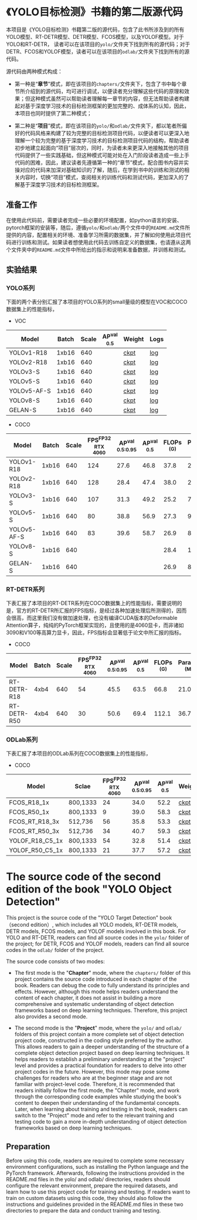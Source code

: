 # 《YOLO目标检测》书籍的第二版源代码

本项目是《YOLO目标检测》书籍第二版的源代码，包含了此书所涉及到的所有YOLO模型、RT-DETR模型、DETR模型、FCOS模型，以及YOLOF模型。对于YOLO和RT-DETR，
读者可以在该项目的`yolo/`文件夹下找到所有的源代码；对于DETR、FCOS和YOLOF模型，读者可以在该项目的`odlab/`文件夹下找到所有的源代码。

源代码由两种模式构成：

- 第一种是“**章节**”模式，即在该项目的`chapters/`文件夹下，包含了书中每个章节所介绍到的源代码，均可进行调试，以便读者充分理解这些代码的原理和效果；但这种模式虽然可以帮助读者理解每一章节的内容，但无法帮助读者构建起对基于深度学习技术的目标检测框架的更加完整的、成体系的认知，因此，本项目也同时提供了第二种模式；

- 第二种是“**项目**”模式，即在该项目的`yolo/`和`odlab/`文件夹下，都以笔者所偏好的代码风格来构建了较为完整的目标检测项目代码，以便读者可以更深入地理解一个较为完整的基于深度学习技术的目标检测项目代码的结构，帮助读者初步地建立起面向“项目”层次的，同时，为读者未来更深入地接触其他的项目代码提供了一些实践基础，但这种模式可能对处在入门阶段读者造成一些上手代码的困难，因此，建议读者先遵循第一种的“章节”模式，配合图书内容并实操对应的代码来加深对基础知识的了解，随后，在学到书中的训练和测试的相关内容时，切换“项目”模式，查阅相关的训练代码和测试代码，更加深入的了解基于深度学习技术的目标检测框架。

## 准备工作
在使用此代码前，需要读者完成一些必要的环境配置，如python语言的安装、pytorch框架的安装等，随后，遵循`yolo/`和`odlab/`两个文件中的`README.md`文件所提供的内容，配置相关的环境、准备学习所需的数据集，并了解如何使用此项目代码进行训练和测试。如果读者想使用此代码去训练自定义的数据集，也请遵从这两个文件夹中的`README.md`文件中所给出的指示和说明来准备数据，并训练和测试。

## 实验结果
### YOLO系列
下面的两个表分别汇报了本项目的YOLO系列的small量级的模型在VOC和COCO数据集上的性能指标，

- VOC

| Model       | Batch | Scale | AP<sup>val<br>0.5 | Weight |  Logs  |
|-------------|-------|-------|-------------------|--------|--------|
| YOLOv1-R18  | 1xb16 |  640  |               | [ckpt]() | [log]() |
| YOLOv2-R18  | 1xb16 |  640  |               | [ckpt]() | [log]() |
| YOLOv3-S    | 1xb16 |  640  |               | [ckpt]() | [log]() |
| YOLOv5-S    | 1xb16 |  640  |               | [ckpt]() | [log]() |
| YOLOv5-AF-S | 1xb16 |  640  |               | [ckpt]() | [log]() |
| YOLOv8-S    | 1xb16 |  640  |               | [ckpt]() | [log]() |
| GELAN-S     | 1xb16 |  640  |               | [ckpt]() | [log]() |

- COCO

| Model       | Batch | Scale | FPS<sup>FP32<br>RTX 4060 |AP<sup>val<br>0.5:0.95 | AP<sup>val<br>0.5 | FLOPs<br><sup>(G) | Params<br><sup>(M) | Weight | Logs |
|-------------|-------|-------|--------------------------|-----------------------|-------------------|-------------------|--------------------|--------|------|
| YOLOv1-R18  | 1xb16 |  640  |           124            |         27.6          |       46.8        |   37.8            |   21.3             | [ckpt](https://github.com/yjh0410/YOLO-Tutorial-v2/releases/download/yolo_tutorial_ckpt/yolov1_r18_coco.pth) | [log](https://github.com/yjh0410/YOLO-Tutorial-v2/releases/download/yolo_tutorial_ckpt/YOLOv1-R18-COCO.txt) |
| YOLOv2-R18  | 1xb16 |  640  |           128            |         28.4          |       47.4        |   38.0            |   21.5             | [ckpt](https://github.com/yjh0410/YOLO-Tutorial-v2/releases/download/yolo_tutorial_ckpt/yolov2_r18_coco.pth) | [log](https://github.com/yjh0410/YOLO-Tutorial-v2/releases/download/yolo_tutorial_ckpt/YOLOv2-R18-COCO.txt) |
| YOLOv3-S    | 1xb16 |  640  |           107            |         31.3          |       49.2        |   25.2            |   7.3              | [ckpt](https://github.com/yjh0410/YOLO-Tutorial-v3/releases/download/yolo_tutorial_ckpt/yolov3_s_coco.pth) | [log](https://github.com/yjh0410/YOLO-Tutorial-v3/releases/download/yolo_tutorial_ckpt/YOLOv3-S-COCO.txt) |
| YOLOv5-S    | 1xb16 |  640  |            80            |         38.8          |       56.9        |   27.3            |   9.0              | [ckpt](https://github.com/yjh0410/YOLO-Tutorial-v5/releases/download/yolo_tutorial_ckpt/yolov5_s_coco.pth) | [log](https://github.com/yjh0410/YOLO-Tutorial-v5/releases/download/yolo_tutorial_ckpt/YOLOv5-S-COCO.txt) |
| YOLOv5-AF-S | 1xb16 |  640  |            83            |         39.6          |       58.7        |   26.9            |   8.9              | [ckpt](https://github.com/yjh0410/YOLO-Tutorial-v5/releases/download/yolo_tutorial_ckpt/yolov5_af_s_coco.pth) | [log](https://github.com/yjh0410/YOLO-Tutorial-v5/releases/download/yolo_tutorial_ckpt/YOLOv5-AF-S-COCO.txt) |
| YOLOv8-S    | 1xb16 |  640  |                          |                       |                   |   28.4            |   11.3            |  |  |
| GELAN-S     | 1xb16 |  640  |                          |                       |                   |   26.9            |   8.9             |  |  |

### RT-DETR系列
下表汇报了本项目的RT-DETR系列在COCO数据集上的性能指标，需要说明的是，官方的RT-DETR所汇报的FPS指标，是经过各种加速处理后所测得的，因而会很高，而这里我们没有做加速处理，也没有编译CUDA版本的Deformable Attention算子，纯纯的PyTorch框架实现的，且使用的是4060显卡，而非诸如3090和V100等高算力显卡，因此，FPS指标会显著低于论文中所汇报的指标。

- COCO

| Model        | Batch | Scale | FPS<sup>FP32<br>RTX 4060 |AP<sup>val<br>0.5:0.95 | AP<sup>val<br>0.5 | FLOPs<br><sup>(G) | Params<br><sup>(M) | Weight | Logs |
|--------------|-------|-------|--------------------------|------------------------|-------------------|-------------------|--------------------|--------|------|
| RT-DETR-R18  | 4xb4  |  640  |           54             |          45.5          |        63.5       |        66.8       |        21.0        | [ckpt](https://github.com/yjh0410/ODLab-World/releases/download/coco_weight/rtdetr_r18_coco.pth) | [log](https://github.com/yjh0410/ODLab-World/releases/download/coco_weight/RT-DETR-R18-COCO.txt)|
| RT-DETR-R50  | 4xb4  |  640  |           30             |          50.6          |        69.4       |       112.1       |        36.7        | [ckpt](https://github.com/yjh0410/ODLab-World/releases/download/coco_weight/rtdetr_r50_coco.pth) | [log](https://github.com/yjh0410/ODLab-World/releases/download/coco_weight/RT-DETR-R50-COCO.txt)|

### ODLab系列
下表汇报了本项目的ODLab系列在COCO数据集上的性能指标，

- COCO

| Model          | Sclae      | FPS<sup>FP32<br>RTX 4060 | AP<sup>val<br>0.5:0.95 | AP<sup>val<br>0.5 | Weight | Logs |
|----------------|------------|--------------------------|------------------------|-------------------|--------|------|
| FCOS_R18_1x    |  800,1333  |           24             |          34.0          |        52.2       | [ckpt](https://github.com/yjh0410/YOLO-Tutorial-v2/releases/download/yolo_tutorial_ckpt/fcos_r18_1x_coco.pth) | [log](https://github.com/yjh0410/YOLO-Tutorial-v2/releases/download/yolo_tutorial_ckpt/FCOS-R18-1x.txt) |
| FCOS_R50_1x    |  800,1333  |            9             |          39.0          |        58.3       | [ckpt](https://github.com/yjh0410/YOLO-Tutorial-v2/releases/download/yolo_tutorial_ckpt/fcos_r50_1x_coco.pth) | [log](https://github.com/yjh0410/YOLO-Tutorial-v2/releases/download/yolo_tutorial_ckpt/FCOS-R50-1x.txt) |
| FCOS_RT_R18_3x |  512,736   |           56             |          35.8          |        53.3       | [ckpt](https://github.com/yjh0410/YOLO-Tutorial-v2/releases/download/yolo_tutorial_ckpt/fcos_rt_r18_3x_coco.pth) | [log](https://github.com/yjh0410/YOLO-Tutorial-v2/releases/download/yolo_tutorial_ckpt/FCOS-RT-R18-3x.txt) |
| FCOS_RT_R50_3x |  512,736   |           34             |          40.7          |        59.3       | [ckpt](https://github.com/yjh0410/YOLO-Tutorial-v2/releases/download/yolo_tutorial_ckpt/fcos_rt_r50_3x_coco.pth) | [log](https://github.com/yjh0410/YOLO-Tutorial-v2/releases/download/yolo_tutorial_ckpt/FCOS-RT-R50-3x.txt) |
| YOLOF_R18_C5_1x  |  800,1333  |          54          |          32.8          |       51.4        | [ckpt](https://github.com/yjh0410/YOLO-Tutorial-v2/releases/download/yolo_tutorial_ckpt/yolof_r18_c5_1x_coco.pth) | [log](https://github.com/yjh0410/YOLO-Tutorial-v2/releases/download/yolo_tutorial_ckpt/YOLOF-R18-C5-1x.txt) |
| YOLOF_R50_C5_1x  |  800,1333  |          21          |          37.7          |       57.2        | [ckpt](https://github.com/yjh0410/YOLO-Tutorial-v2/releases/download/yolo_tutorial_ckpt/yolof_r50_c5_1x_coco.pth) | [log](https://github.com/yjh0410/YOLO-Tutorial-v2/releases/download/yolo_tutorial_ckpt/YOLOF-R50-C5-1x.txt) |


# The source code of the second edition of the book "YOLO Object Detection"
This project is the source code of the "YOLO Target Detection" book （second edition）, which includes all YOLO models, RT-DETR models, DETR models, FCOS models, and YOLOF models involved in this book. For YOLO and RT-DETR, readers can find all source codes in the `yolo/` folder of the project; for DETR, FCOS and YOLOF models, readers can find all source codes in the `odlab/` folder of the project. 

The source code consists of two modes:

- The first mode is the "**Chapter**" mode, where the `chapters/` folder of this project contains the source code introduced in each chapter of the book. Readers can debug the code to fully understand its principles and effects. However, although this mode helps readers understand the content of each chapter, it does not assist in building a more comprehensive and systematic understanding of object detection frameworks based on deep learning techniques. Therefore, this project also provides a second mode.

- The second mode is the "**Project**" mode, where the `yolo/` and `odlab/` folders of this project contain a more complete set of object detection project code, constructed in the coding style preferred by the author. This allows readers to gain a deeper understanding of the structure of a complete object detection project based on deep learning techniques. It helps readers to establish a preliminary understanding at the "project" level and provides a practical foundation for readers to delve into other project codes in the future. However, this mode may pose some challenges for readers who are at the beginner stage and are not familiar with project-level code. Therefore, it is recommended that readers initially follow the first mode, the "Chapter" mode, and work through the corresponding code examples while studying the book's content to deepen their understanding of the fundamental concepts. Later, when learning about training and testing in the book, readers can switch to the "Project" mode and refer to the relevant training and testing code to gain a more in-depth understanding of object detection frameworks based on deep learning techniques.

## Preparation
Before using this code, readers are required to complete some necessary environment configurations, such as installing the Python language and the PyTorch framework. Afterwards, following the instructions provided in the README.md files in the yolo/ and odlab/ directories, readers should configure the relevant environment, prepare the required datasets, and learn how to use this project code for training and testing. If readers want to train on custom datasets using this code, they should also follow the instructions and guidelines provided in the README.md files in these two directories to prepare the data and conduct training and testing.
